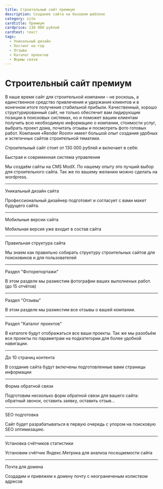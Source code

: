```yaml
---
title: Строительный сайт премиум
description: Создание сайта на базовом шаблоне
category: site
cardtitle: Премиум
cardprice: 130 000 рублей
cardtext: текст
tags:
  - Уникальный дизайн
  - Хостинг на год
  - Отзывы
  - Каталог проектов
  - Формы связи
---
```

# Строительный сайт премиум

В наше время сайт для строительной компании – не роскошь, а единственное средство привлечения и удержания клиентов и в конечном итоге получения стабильной прибыли. Качественный, хорошо структурированный сайт, не только обеспечит вам лидирующие позиции в поисковых системах, но и поможет вашим клиентам получить всю необходимую информацию о компании, стоимости услуг, выбрать проект дома, почитать отзывы и посмотреть фото готовых работ. Компания «Render Room» имеет большой опыт создания удобных и эстетичных сайтов строительной тематики.

Строительный сайт стоит от 130 000 рублей и включает в себя:

Быстрая и современная система управления

Мы создаём сайты на CMS ModX. По нашему опыту это лучший выбор для строительного сайта. Так же по вашему желанию можно сделать на wordpress.

* * *

Уникальный дизайн сайта

Профессиональный дизайнер подготовит и согласует с вами макет будущего сайта.

* * *

Мобильные версии сайта

Мобильная версия уже входит в состав сайта

* * *

Правильная структура сайта

Мы знаем как правильно собирать структуру строительных сайтов для поисковиков и для пользователей

* * *

Раздел "Фоторепортажи"

В этом разделе мы разместим фотографии ваших выполненых работ. (до 15 отчётов)

* * *

Раздел "Отзывы"

В этом разделе мы разместим все отзывы о вашей компании.

* * *

Раздел "Каталог проектов"

В каталоге будут отображаться все ваши проекты. Так же мы разобьём все проекты по параметрам на подкатегории для более удобной навигации.

* * *

До 10 страниц контента

В создание сайта будут включены подготовленные вами страницы информации

* * *

Форма обратной связи

Подготовим несколько форм обратной связи для вашего сайта: обратный звонок, оставить заявку, оставить отзыв...

* * *

SEO подготовка

Сайт будет разрабатываться в первую очередь с упором на поисковую SEO оптимизацию.

* * *

Установка счётчиков статистики

Установим счётчик Яндекс.Метрика для анализа посещаемости сайта

* * *

Почта для домена

Создадим и привяжем к домену почту с неограниченым колиством адресов